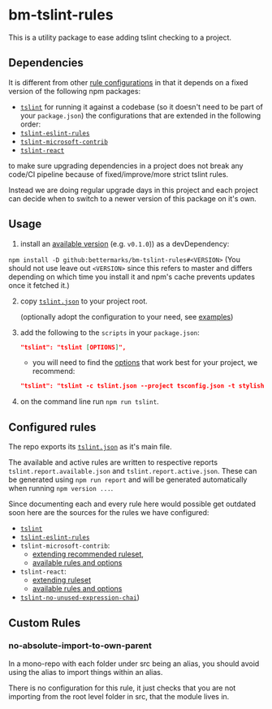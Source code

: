 # bm-tslint-rules

This is a utility package to ease adding tslint checking to a project.

## Dependencies

It is different from other [rule configurations](https://github.com/palantir/tslint#custom-rules--plugins) in that it depends on a fixed version of the following npm packages:
* [`tslint`](https://github.com/palantir/tslint) for running it against a codebase (so it doesn't need to be part of your `package.json`)
the configurations that are extended in the following order:
* [`tslint-eslint-rules`](https://github.com/buzinas/tslint-eslint-rules/blob/master/CHANGELOG.md)
* [`tslint-microsoft-contrib`](https://github.com/Microsoft/tslint-microsoft-contrib/wiki/Release-Notes)
* [`tslint-react`](https://github.com/Microsoft/tslint-microsoft-contrib/wiki/Release-Notes)

to make sure upgrading dependencies in a project does not break any code/CI pipeline because of fixed/improve/more strict tslint rules.

Instead we are doing regular upgrade days in this project and each project can decide when to switch to a newer version of this package on it's own.

## Usage

1. install an [available version](https://github.com/bettermarks/bm-tslint-rules/releases) (e.g. `v0.1.0`)) as a devDependency:

`npm install -D github:bettermarks/bm-tslint-rules#<VERSION>`
(You should not use leave out `<VERSION>` since this refers to master and differs depending on which time you install it and npm's cache prevents updates once it fetched it.)

2. copy [`tslint.json`](https://github.com/bettermarks/bm-tslint-rules/blob/master/examples/minimal/tslint.json) to your project root.

   (optionally adopt the configuration to your need, see [examples](https://github.com/bettermarks/bm-tslint-rules/blob/master/examples))

3. add the following to the `scripts` in your `package.json`:
    ```json
    "tslint": "tslint [OPTIONS]",
    ```
   - you will need to find the [options](https://palantir.github.io/tslint/usage/cli/) that work best for your project, we recommend:
   
    ```json
    "tslint": "tslint -c tslint.json --project tsconfig.json -t stylish",
    ```

4. on the command line run `npm run tslint`.

## Configured rules

The repo exports its [`tslint.json`](https://github.com/bettermarks/bm-tslint-rules/blob/master/tslint.json) as it's main file.

The available and active rules are written to respective reports `tslint.report.available.json` and `tslint.report.active.json`.
These can be generated using `npm run report` and will be generated automatically when running `npm version ...`.

Since documenting each and every rule here would possible get outdated soon here are the sources for the rules we have configured:

* [`tslint`](https://palantir.github.io/tslint/rules/)
* [`tslint-eslint-rules`](https://github.com/buzinas/tslint-eslint-rules#rules-copied-from-the-eslint-website)
* `tslint-microsoft-contrib`: 
  - [extending recommended ruleset](https://github.com/Microsoft/tslint-microsoft-contrib/blob/master/recommended_ruleset.js),  
  - [available rules and options](https://github.com/Microsoft/tslint-microsoft-contrib#supported-rules)
* `tslint-react`:
  - [extending ruleset](https://github.com/palantir/tslint-react/blob/master/tslint-react.json)
  - [available rules and options](https://github.com/palantir/tslint-react#rules)
* [`tslint-no-unused-expression-chai`](https://github.com/kwonoj/tslint-no-unused-expression-chai#tslint-no-unused-expression-chai))  

## Custom Rules

### no-absolute-import-to-own-parent

In a mono-repo with each folder under src being an alias, 
you should avoid using the alias to import things within an alias.

There is no configuration for this rule, it just checks that you are not importing
from the root level folder in src, that the module lives in.

